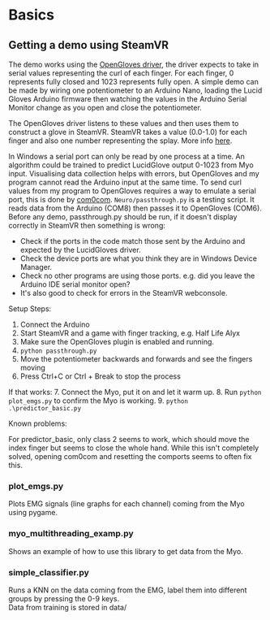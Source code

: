 # Basics   

## Getting a demo using SteamVR

The demo works using the [OpenGloves driver](https://github.com/LucidVR/opengloves-driver), the driver expects to take in serial values representing the curl of each finger. 
For each finger, 0 represents fully closed and 1023 represents fully open.
A simple demo can be made by wiring one potentiometer to an Arduino Nano, loading the Lucid Gloves Arduino firmware then watching the values in the Arduino Serial Monitor change as you open and close the potentiometer.

The OpenGloves driver listens to these values and then uses them to construct a glove in SteamVR. SteamVR takes a value (0.0-1.0) for each finger and also one number representing the splay. More info [here](https://github.com/ValveSoftware/openvr/wiki/Creating-a-Skeletal-Input-Driver).

In Windows a serial port can only be read by one process at a time.
An algorithm could be trained to predict LucidGlove output 0-1023 from Myo input. Visualising data collection helps with errors, but OpenGloves and my program cannot read the Arduino input at the same time. 
To send curl values from my program to OpenGloves requires a way to emulate a serial port, this is done by [com0com](http://com0com.sourceforge.net/).
`Neuro/passthrough.py` is a testing script. It reads data from the Arduino (COM8) then passes it to OpenGloves (COM6).    
Before any demo, passthrough.py should be run, if it doesn't display correctly in SteamVR then something is wrong:

* Check if the ports in the code match those sent by the Arduino and expected by the LucidGloves driver. 
* Check the device ports are what you think they are in Windows Device Manager. 
* Check no other programs are using those ports. e.g. did you leave the Arduino IDE serial monitor open? 
* It's also good to check for errors in the SteamVR webconsole.

Setup Steps:

1. Connect the Arduino
2. Start SteamVR and a game with finger tracking, e.g. Half Life Alyx
3. Make sure the OpenGloves plugin is enabled and running.
4. `python passthrough.py`
5. Move the potentiometer backwards and forwards and see the fingers moving
6. Press Ctrl+C or Ctrl + Break to stop the process

If that works:
7. Connect the Myo, put it on and let it warm up.
8. Run `python plot_emgs.py` to confirm the Myo is working.
9. `python .\predictor_basic.py`



Known problems:

For predictor_basic, only class 2 seems to work, which should move the index finger but seems to close the whole hand.  While this isn't completely solved, opening com0com and resetting the comports seems to often fix this.

### plot_emgs.py  
Plots EMG signals (line graphs for each channel) coming from the Myo using pygame.   

### myo_multithreading_examp.py
Shows an example of how to use this library to get data from the Myo.  

### simple_classifier.py 
Runs a KNN on the data coming from the EMG, label them into different groups by pressing the 0-9 keys.  
Data from training is stored in data/  

